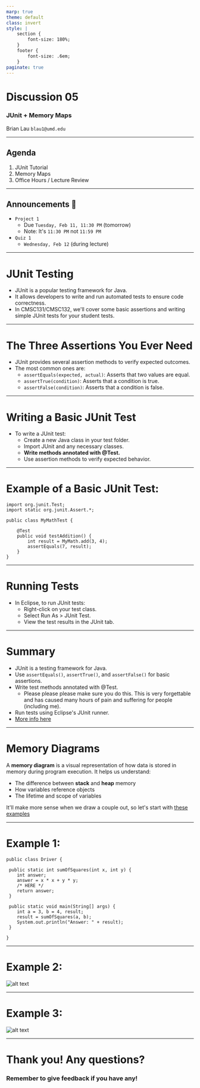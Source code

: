 ```yaml
---
marp: true
theme: default
class: invert
style: |
    section {
        font-size: 180%;
    }
    footer {
        font-size: .6em;
    }
paginate: true
---
```

<!-- 
_paginate: false
_class: invert
-->

# <!--fit--> Discussion 05
<!-- 
_footer: "Credits to Adit Bala for the MARP template <3"
-->

### JUnit + Memory Maps

Brian Lau
`blau1@umd.edu`

---
## Agenda
<!-- 
_footer: Slides available at [`teaching.beelau.dev`](https://teaching.beelau.dev)
-->
1. JUnit Tutorial
2. Memory Maps
3. Office Hours / Lecture Review
---

## Announcements :mega:
<!-- 
_footer: Slides available at [`teaching.beelau.dev`](https://teaching.beelau.dev)
-->
- `Project 1`
    - Due `Tuesday, Feb 11, 11:30 PM` (tomorrow)
    - Note: It's `11:30 PM` not `11:59 PM`
- `Quiz 1`
    - `Wednesday, Feb 12` (during lecture)
---
# JUnit Testing

- JUnit is a popular testing framework for Java.
- It allows developers to write and run automated tests to ensure code correctness.
- In CMSC131/CMSC132, we'll cover some basic assertions and writing simple JUnit tests for your student tests.

---
# The Three Assertions You Ever Need

- JUnit provides several assertion methods to verify expected outcomes.
- The most common ones are:
    - `assertEquals(expected, actual)`: Asserts that two values are equal.
    - `assertTrue(condition)`: Asserts that a condition is true.
    - `assertFalse(condition)`: Asserts that a condition is false.

---
# Writing a Basic JUnit Test
- To write a JUnit test:
    - Create a new Java class in your test folder.
    - Import JUnit and any necessary classes.
    - **Write methods annotated with @Test.**
    - Use assertion methods to verify expected behavior.

---
# Example of a Basic JUnit Test:
```
import org.junit.Test;
import static org.junit.Assert.*;

public class MyMathTest {
    
    @Test
    public void testAddition() {
        int result = MyMath.add(3, 4);
        assertEquals(7, result);
    }
}
```
---
# Running Tests
- In Eclipse, to run JUnit tests:
    - Right-click on your test class.
    - Select Run As > JUnit Test.
    - View the test results in the JUnit tab.
---
# Summary
- JUnit is a testing framework for Java.
- Use `assertEquals()`, `assertTrue()`, and `assertFalse()` for basic assertions.
- Write test methods annotated with @Test.
    - Please please please make sure you do this. This is very forgettable and has caused many hours of pain and suffering for people (including me).
- Run tests using Eclipse's JUnit runner.
- [More info here](https://www.cs.umd.edu/%7Enelson/eclipse/junit/)
---
# Memory Diagrams
A **memory diagram** is a visual representation of how data is stored in memory during program execution. It helps us understand:
- The difference between **stack** and **heap** memory
- How variables reference objects
- The lifetime and scope of variables

It'll make more sense when we draw a couple out, so let's start with [these examples](https://www.cs.umd.edu/class/spring2025/cmsc132-010X-020X/resources/MemoryMapsInformation.pdf)
<!-- 
_footer: Thank you Kamala for your slides :)
-->
---
# Example 1:
```
public class Driver {
    
 public static int sumOfSquares(int x, int y) {
    int answer;
    answer = x * x + y * y;
    /* HERE */
    return answer;
 }

 public static void main(String[] args) {
    int a = 3, b = 4, result;
    result = sumOfSquares(a, b);
    System.out.println("Answer: " + result);
 }

}
```
----
# Example 2:
![alt text](https://i.imgur.com/RBmLVva.png[/img])

----
# Example 3:
![alt text](https://i.imgur.com/2t2V3kj.png[/img])

---
# Thank you! Any questions?

### Remember to give feedback if you have any!
